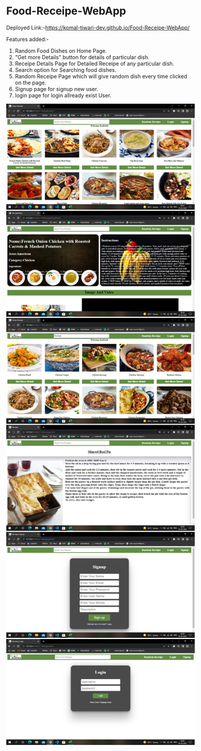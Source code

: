 # Food-Receipe-WebApp
Deployed Link:-https://komal-tiwari-dev.github.io/Food-Receipe-WebApp/

Features added:-
1) Random Food Dishes on Home Page.
2) "Get more Details" button for details of particular dish.
3) Receipe Details Page for Detailed Receipe of any particular dish.
4) Search option for Searching food dishes.
5) Random Receipe Page which will give random dish every time clicked on the page.
6) Signup page for signup new user.
7) login page for login allready exist User.

![Home Page](images/Home.png)
![Receipe Details Page](images/ReceipeDetail.png)
![Search Page](images/Search.png)
![RandomReceipe Page](images/RandomReceipe.png)
![Sign Up Page](images/SignUp.png)
![Login Page](images/Login.png)
